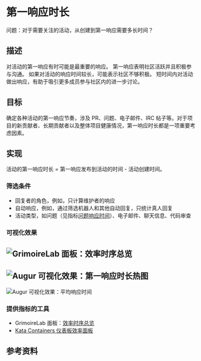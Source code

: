 # 第一响应时长

问题：对于需要关注的活动，从创建到第一响应需要多长时间？


## 描述

对活动的第一响应有时可能是最重要的响应。 第一响应表明社区活跃并且积极参与沟通。 如果对活动的响应时间较长，可能表示社区不够积极。 短时间内对活动做出响应，有助于吸引更多成员参与社区内的进一步讨论。


## 目标

确定各种活动的第一响应节奏，涉及 PR、问题、电子邮件、IRC 帖子等。对于项目的新贡献者、长期贡献者以及整体项目健康情况，第一响应时长都是一项重要考虑因素。


## 实现

活动的第一响应时长 = 第一响应发布到活动的时间 - 活动创建时间。


### 筛选条件

* 回复者的角色，例如，只计算维护者的响应
* 自动响应，例如，通过筛选机器人和其他自动回复，只统计真人回复
* 活动类型，如问题（见指标[问题响应时间](https://github.com/chaoss/wg-evolution/blob/master/metrics/Issue_Response_Time.md)）、电子邮件、聊天信息、代码审查


### 可视化效果
![GrimoireLab 面板：效率时序总览](https://github.com/chaoss/wg-common/blob/master/focus-areas/when/images/efficiency_timing_overview.png)
---------
![Augur 可视化效果：第一响应时长热图 ](https://github.com/chaoss/wg-common/blob/master/focus-areas/when/images/augur-ttc-1.png)
---------
![Augur 可视化效果：平均响应时间](https://github.com/chaoss/wg-common/blob/master/focus-areas/when/images/augur-ttc-2.png)

### 提供指标的工具

* GrimoireLab 面板：[效率时序总览](https://chaoss.github.io/grimoirelab-sigils/panels/efficiency-timing-overview/)
* [Kata Containers 仪表板效率面板](https://katacontainers.biterg.io/app/kibana#/dashboard/cbbdd920-288c-11e9-b662-975152e57997)

## 参考资料


